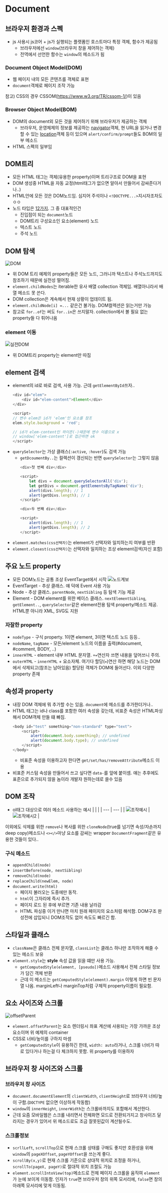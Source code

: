 # Document

## 브라우저 환경과 스펙
- js 사용시 js코어 + js가 실행되는 플랫폼인 호스트마다 특정 객체, 함수가 제공됨
    - 브라우저에선 `window`(브라우저 창을 제어하는 객체)
    - 전역에서 선언한 함수는 `window`의 메소드가 됨

### Document Object Model(DOM)
- 웹 페이지 내의 모든 콘텐츠를 객체로 표현
- `document`객체로 페이지 조작 가능

참고) CSS의 경우 CSSOM(https://www.w3.org/TR/cssom-1/)이 있음

### Browser Object Model(BOM)
- DOM의 document외 모든 것을 제어하기 위해 브라우저가 제공하는 객체
    - 브라우저, 운영체제의 정보를 제공하는 [navigator](https://developer.mozilla.org/ko/docs/Web/API/Window/navigator)객체, 현 URL을 읽거나 변경할 수 있는 [location](https://developer.mozilla.org/ko/docs/Web/API/Window/location)객체 등이 있으며 `alert/confirm/prompt`들도 BOM의 일부 메소드
- HTML 스펙의 일부임

## DOM트리
- 모든 HTML 태그는 객체(유용한 property)이며 트리구조로 DOM을 표현
- DOM 생성중 HTML을 자동 교정(html태그가 없으면 알아서 만들어서 감싸준다거나..)
- HTML안에 모든 것은 DOM노드임. 심지어 주석이나 `<!DOCTYPE...>`지시자조차도 ㅇㅇ
- 노드 타입은 [12가지](https://dom.spec.whatwg.org/#node). 그 중 대표적인건
    - 진입점이 되는 `document`노드
    - DOM트리 구성요소인 요소(element) 노드
    - 텍스트 노드
    - 주석 노드

## DOM 탐색
![DOM](https://ko.javascript.info/article/dom-navigation/dom-links.svg)
- 위 DOM 트리 예제의 property들은 모든 노드, 그러니까 텍스트나 주석노드까지도 참조하기 때문에 실전성 떨어짐.
- `element.childNodes`는 iterable한 유사 배열 collection 객체임. 배열아니라서 배열 메소드 못 쓴다.
- DOM collection은 계속해서 현재 상황이 업데이트 됨.
- `element.childNode[i] =...` 같은건 불가능. DOM컬렉션은 읽는거만 가능
- 참고로 `for..of`는 써도 `for..in`은 쓰지말자. collection에서 볼 필요 없는 property들 다 튀어나옴


### element 이동
![실전DOM](	https://ko.javascript.info/article/dom-navigation/dom-links-elements.svg)
- 위 DOM트리 property는 element만 따짐

## element 검색
- element의 id로 바로 검색, 사용 가능. 근데 `getElementById`쓰자..
    ```js
    <div id="elem">
        <div id="elem-content">Element</div>
    </div>

    <script>
    // 변수 elem은 id가 'elem'인 요소를 참조
    elem.style.background = 'red';

    // id가 elem-content인 하이픈(-)때문에 변수 이름으로 x
    // window['elem-content']로 접근하면 ok
    </script>
    ```
- `querySelector`는 가상 클래스(`:active`, `:hover`)도 검색 가능
    - `getDcoumentBy..`는 컬렉션이 갱신되는 반면 `querySelector`는 그렇지 않음
        ```js
        <div>첫 번째 div</div>

        <script>
            let divs = document.querySelectorAll('div');
            let getDivs = document.getElementsByTagName('div');
            alert(divs.length); // 1
            alert(getDivs.length); // 1
        </script>

        <div>두 번째 div</div>

        <script>
            alert(divs.length); // 1
            alert(getDivs.length); // 2
        </script>
        ```
- `element.matches(css선택자)`는 element가 선택자와 일치하는지 여부를 반환
- `element.closest(css선택자)`는 선택자와 일치하는 조상 element검색(자신 포함)

## 주요 노드 property
- 모든 DOM노드는 공통 조상 EventTarget에서 시작
    ![노드계보](https://ko.javascript.info/article/basic-dom-node-properties/dom-class-hierarchy.svg)
- EventTarget - 추상 클래스. 얘 덕에 Event 사용 가능
- Node - 추상 클래스. `parentNode`, `nextSibling` 등 탐색 기능 제공
- Element - DOM element를 위한 베이스 클래스. `nextElementSibling`, `getElement..`, `querySelector`같은 element전용 탐색 property/메소드 제공. HTML뿐 아니라 XML, SVG도 지원

### 자잘한 property
- `nodeType` - 구식 property. 1이면 element, 3이면 텍스트 노드 등등..
- `nodeName`, `tagName` - 모든/element 노드의 이름을 출력(#document, #comment, BODY, ..)
- `innerHTML` - element 내부 HTML 문자열. `+=`연산자 쓰면 내용을 덮어쓰니 주의.
- `outerHTML` - `innerHTML` + 요소자체. 여기다 할당(`=`)연산 하면 해당 노드는 DOM에서 삭제되고(참조는 남아있음) 할당된 객체가 DOM에 들어선다.
이외 다양한 property 존재

## 속성과 property
- 내장 DOM 객체에 뭐 추가할 수는 있음. `document`에 메소드를 추가한더거나..
- HTML 태그는 id나 class를 포함한 여러 속성을 갖는데, 비표준 속성은 HTML파싱해서 DOM객체 만들 떄 빠짐.
    ```js
    <body id="test" something="non-standard" type="text">
        <script>
            alert(document.body.something); // undefined
            alert(document.body.type); // undefined
        </script>
    </body>
    ```
    - 비표준 속성을 이용하고자 한다면 `get/set/has/removeAttribute`메소드 이용
- 비표준 커스텀 속성을 만들어서 쓰고 싶다면 `data-`를 앞에 붙이셈. 얘는 추후에도 표준으로 추가되지 않을 놈이라 개발자 원하는데로 쓸수 있음

## DOM 조작
- ol태그 대상으로 여러 메소드 사용하는 예시
| | |
| --- | --- |
| ![조작예시](https://ko.javascript.info/article/modifying-document/before-prepend-append-after.svg) | ![조작예시2](https://ko.javascript.info/article/modifying-document/insert-adjacent.svg) |

이외에도 삭제를 위한 `remove`나 복사를 위한 `cloneNode`(true를 넘기면 속성/자손까지 deep copy)메소드나 `<></>`마냥 요소를 감싸는 wrapper `DocumentFragment`같은 유용한 것들이 있다..

### 구식 메소드
- `appendChild(node)`
- `insertBefore(node, nextSibling)`
- `removeChild(node)`
- `replaceChild(newElem, node)`
- `document.write(html)`
    - 페이지 불러오는 도중에만 동작. 
    - `html`이 그자리에 즉시 추가. 
    - 페이지 로드 된 후에 부르면 기존 내용 날라감
    - HTML 파싱중 이거 만나면 마치 원래 페이지의 요소처럼 해석함. DOM구조 완성전에 삽입되니 DOM조작도 없어 속도도 빠르긴 함.

## 스타일과 클래스
- `className`은 클래스 전체 문자열, `classList`는 클래스 하나만 조작하게 해줄 수 있는 메소드 보유
- `element.style`는 **style** 속성 값을 읽을 떄만 사용 가능.
    - `getComputedStyle(element, [pseudo])`메소드 사용해서 전체 스타일 정보가 담긴 객체 반환
    - 근데 이 메소드는 `getComputedStyle(element).margin` 이렇게 하면 빈 문자열 나옴. marginLeft나 marginTop처럼 구체적 property이름이 필요함.

## 요소 사이즈와 스크롤
![offsetParent](https://ko.javascript.info/article/size-and-scroll/metric-all.svg)
- `element.offsetParent`는 요소 렌더링시 좌표 계산에 사용되는 가장 가까운 조상 요소이며 위 예제의 container
- CSS로 너비/높이를 구하지 마셈
    - `getComputedStyle`이 유용하긴 한데, `width: auto`라거나, 스크롤 너비가 따로 있다거나 하는걸 다 체크하지 못함. 위 property를 이용하자

## 브라우저 창 사이즈와 스크롤
### 브라우저 창 사이즈
- `document.documentElement`의 `clientWidth`, `clientHeight`로 브라우저 너비/높이 구함.(`DOCTYPE` 없으면 이상하게 작동함)
- `window`의 `innerHeight`, `innerWidth`는 스크롤바까지도 포함해서 계산한다.
- 근데 요즘 모바일웹은 스크롤 내리면서 전체화면 모드로 전환되가지고 창사이즈 달라지는 경우가 있어서 위 메소드로도 조금 잘못된값이 계산될수도.

### 스크롤정보
- `scrllLeft`, `scrollTop`으로 현재 스크롤 상태를 구해도 좋지만 호환성을 위해 `window`의 `pageXOffset`, `pageYOffset`을 쓰는게 좋다.
- `scrollBy(x,y)`로 현재 스크롤 기준으로 상대적 위치로 조정을 하거나, `scrollTo(pageX, pageY)`로 절대적 위치 조절도 가능
- `element.scrollIntoView(top)`메소드로 전체 페이지 스크롤을 움직여 `element`가 눈에 보이게 이동함. 인자가 `true`면 브라우저 창의 위쪽 모서리에, `false`면 창의 아래쪽 모서리에 맞게 이동됨.